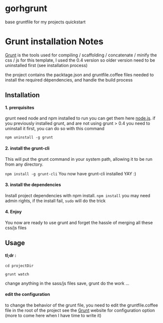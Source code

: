 gorhgrunt
=========

base gruntfile for my projects quickstart

Grunt installation Notes
=========

[Grunt] is the tools used for compiling / scaffolding / concatenate / minify the css / js for this template, I used the 0.4 version so older version need to be uninstalled first (see installation process)

the project contains the packtage.json and gruntfile.coffee files needed to install the required dépendencies, and handle the build process

## Installation
#### 1. prerquisites
grunt need node and npm installed to run you can get them here [node.js].
if you previously installed grunt, and are not using grunt > 0.4 you need to uninstall it first, you can do so with this command

```npm uninstall -g grunt```
#### 2. install the grunt-cli
This will put the grunt command in your system path, allowing it to be run from any directory.

```npm install -g grunt-cli```
You now have grunt-cli installed YAY :)

#### 3. install the dependencies
Install project dependencies with npm install.
```npm install```
you may need admin rights, if the install fail, ```sudo``` will do the trick

#### 4. Enjoy
You now are ready to use grunt and forget the hassle of merging all these css/js files

## Usage

#### tl;dr :

```cd projectDir```

```grunt watch```

change anything in the sass/js files save, grunt do the work ...

#### edit the configuration

to change the behavior of the grunt file, you need to edit the gruntfile.coffee file in the root of the project
see the [Grunt] website for configuration option (more to come here when I have time to write it)

  [Grunt]: http://gruntjs.com/
  [node.js]: http://nodejs.org/
